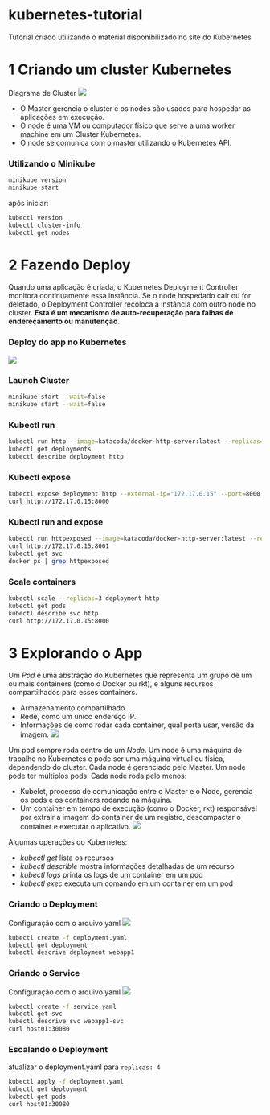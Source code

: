 # kubernetes-tutorial
Tutorial criado utilizando o material disponibilizado no site do Kubernetes

# 1 Criando um cluster Kubernetes 

Diagrama de Cluster
![](https://d33wubrfki0l68.cloudfront.net/99d9808dcbf2880a996ed50d308a186b5900cec9/40b94/docs/tutorials/kubernetes-basics/public/images/module_01_cluster.svg)

- O Master gerencia o cluster e os nodes são usados para hospedar as aplicações em execução.
- O node é uma VM ou computador físico que serve a uma worker machine em um Cluster Kubernetes.
- O node se comunica com o master utilizando o Kubernetes API.

### Utilizando o Minikube
```bash
minikube version
minikube start
```

após iniciar:
```bash
kubectl version
kubectl cluster-info
kubectl get nodes
```

# 2 Fazendo Deploy

Quando uma aplicação é criada, o Kubernetes Deployment Controller monitora continuamente essa instância. Se o node hospedado cair ou for deletado, o Deployment Controller recoloca a instância com outro node no cluster. **Esta é um mecanismo de auto-recuperação para falhas de endereçamento ou manutenção**.

### Deploy do app no Kubernetes

![](https://d33wubrfki0l68.cloudfront.net/152c845f25df8e69dd24dd7b0836a289747e258a/4a1d2/docs/tutorials/kubernetes-basics/public/images/module_02_first_app.svg)

### Launch Cluster
```bash
minikube start --wait=false
minikube start --wait=false
```
### Kubectl run
```bash
kubectl run http --image=katacoda/docker-http-server:latest --replicas=1
kubectl get deployments
kubectl describe deployment http
```

### Kubectl expose
```bash
kubectl expose deployment http --external-ip="172.17.0.15" --port=8000 --target-port=80
curl http://172.17.0.15:8000
```

### Kubectl run and expose
```bash
kubectl run httpexposed --image=katacoda/docker-http-server:latest --replicas=1 --port=80 --hostport=8001
curl http://172.17.0.15:8001
kubectl get svc
docker ps | grep httpexposed
```

### Scale containers
```bash
kubectl scale --replicas=3 deployment http
kubectl get pods
kubectl describe svc http
curl http://172.17.0.15:8000
```

# 3 Explorando o App

Um *Pod* é uma abstração do Kubernetes que representa um grupo de um ou mais containers (como o Docker ou rkt), e alguns recursos compartilhados para esses containers.
- Armazenamento compartilhado.
- Rede, como um único endereço IP.
- Informações de como rodar cada container, qual porta usar, versão da imagem.
![](https://d33wubrfki0l68.cloudfront.net/fe03f68d8ede9815184852ca2a4fd30325e5d15a/98064/docs/tutorials/kubernetes-basics/public/images/module_03_pods.svg)

Um pod sempre roda dentro de um *Node*. Um node é uma máquina de trabalho no Kubernetes e pode ser uma máquina virtual ou física, dependendo do cluster. Cada node é gerenciado pelo Master. Um node pode ter múltiplos pods.
Cada node roda pelo menos:
- Kubelet, processo de comunicação entre o Master e o Node, gerencia os pods e os containers rodando na máquina.
- Um container em tempo de execução (como o Docker, rkt) responsável por extrair a imagem do container de um registro, descompactar o container e executar o aplicativo.
![](https://d33wubrfki0l68.cloudfront.net/5cb72d407cbe2755e581b6de757e0d81760d5b86/a9df9/docs/tutorials/kubernetes-basics/public/images/module_03_nodes.svg)

Algumas operações do Kubernetes:
- *kubectl get* lista os recursos
- *kubectl describle* mostra informações detalhadas de um recurso
- *kubectl logs* printa os logs de um container em um pod
- *kubectl exec* executa um comando em um container em um pod


### Criando o Deployment

Configuração com o arquivo yaml
![](deployment.yaml)

```bash
kubectl create -f deployment.yaml
kubectl get deployment
kubectl descrive deployment webapp1
```
### Criando o Service

Configuração com o arquivo yaml
![](service.yaml)

```bash
kubectl create -f service.yaml
kubectl get svc
kubectl descrive svc webapp1-svc
curl host01:30080
```

### Escalando o Deployment

atualizar o deployment.yaml para `replicas: 4`

```bash
kubectl apply -f deployment.yaml
kubectl get deployment
kubectl get pods
curl host01:30080
```
